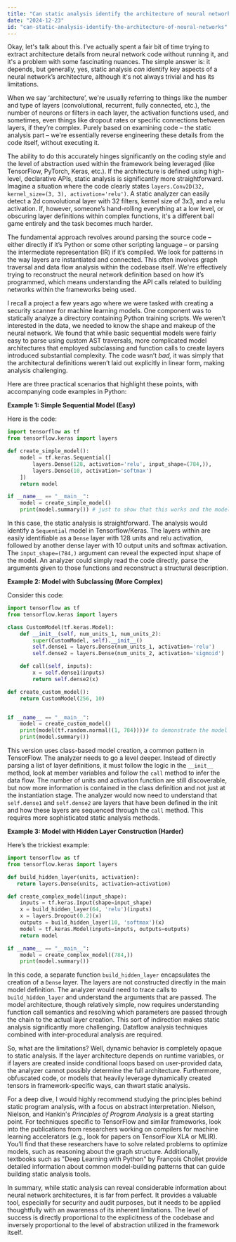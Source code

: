 ```yaml
---
title: "Can static analysis identify the architecture of neural networks?"
date: "2024-12-23"
id: "can-static-analysis-identify-the-architecture-of-neural-networks"
---
```


Okay, let's talk about this. I’ve actually spent a fair bit of time trying to extract architecture details from neural network code without running it, and it's a problem with some fascinating nuances. The simple answer is: it depends, but generally, yes, static analysis *can* identify key aspects of a neural network’s architecture, although it's not always trivial and has its limitations.

When we say ‘architecture’, we're usually referring to things like the number and type of layers (convolutional, recurrent, fully connected, etc.), the number of neurons or filters in each layer, the activation functions used, and sometimes, even things like dropout rates or specific connections between layers, if they’re complex. Purely based on examining code – the static analysis part – we're essentially reverse engineering these details from the code itself, without executing it.

The ability to do this accurately hinges significantly on the coding style and the level of abstraction used within the framework being leveraged (like TensorFlow, PyTorch, Keras, etc.). If the architecture is defined using high-level, declarative APIs, static analysis is significantly more straightforward. Imagine a situation where the code clearly states `layers.Conv2D(32, kernel_size=(3, 3), activation='relu')`. A static analyzer can easily detect a 2d convolutional layer with 32 filters, kernel size of 3x3, and a relu activation. If, however, someone’s hand-rolling everything at a low level, or obscuring layer definitions within complex functions, it's a different ball game entirely and the task becomes much harder.

The fundamental approach revolves around parsing the source code – either directly if it’s Python or some other scripting language – or parsing the intermediate representation (IR) if it’s compiled. We look for patterns in the way layers are instantiated and connected. This often involves graph traversal and data flow analysis within the codebase itself. We're effectively trying to reconstruct the neural network definition based on how it’s programmed, which means understanding the API calls related to building networks within the frameworks being used.

I recall a project a few years ago where we were tasked with creating a security scanner for machine learning models. One component was to statically analyze a directory containing Python training scripts. We weren’t interested in the data, we needed to know the shape and makeup of the neural network. We found that while basic sequential models were fairly easy to parse using custom AST traversals, more complicated model architectures that employed subclassing and function calls to create layers introduced substantial complexity. The code wasn’t *bad,* it was simply that the architectural definitions weren’t laid out explicitly in linear form, making analysis challenging.

Here are three practical scenarios that highlight these points, with accompanying code examples in Python:

**Example 1: Simple Sequential Model (Easy)**

Here is the code:
```python
import tensorflow as tf
from tensorflow.keras import layers

def create_simple_model():
    model = tf.keras.Sequential([
        layers.Dense(128, activation='relu', input_shape=(784,)),
        layers.Dense(10, activation='softmax')
    ])
    return model

if __name__ == "__main__":
    model = create_simple_model()
    print(model.summary()) # just to show that this works and the model is buildable
```

In this case, the static analysis is straightforward. The analysis would identify a `Sequential` model in Tensorflow/Keras. The layers within are easily identifiable as a `Dense` layer with 128 units and relu activation, followed by another dense layer with 10 output units and softmax activation. The `input_shape=(784,)` argument can reveal the expected input shape of the model. An analyzer could simply read the code directly, parse the arguments given to those functions and reconstruct a structural description.

**Example 2: Model with Subclassing (More Complex)**

Consider this code:
```python
import tensorflow as tf
from tensorflow.keras import layers

class CustomModel(tf.keras.Model):
    def __init__(self, num_units_1, num_units_2):
        super(CustomModel, self).__init__()
        self.dense1 = layers.Dense(num_units_1, activation='relu')
        self.dense2 = layers.Dense(num_units_2, activation='sigmoid')

    def call(self, inputs):
        x = self.dense1(inputs)
        return self.dense2(x)

def create_custom_model():
    return CustomModel(256, 10)


if __name__ == "__main__":
    model = create_custom_model()
    print(model(tf.random.normal((1, 784))))# to demonstrate the model works, no real data here.
    print(model.summary())
```

This version uses class-based model creation, a common pattern in TensorFlow. The analyzer needs to go a level deeper. Instead of directly parsing a list of layer definitions, it must follow the logic in the `__init__` method, look at member variables and follow the `call` method to infer the data flow. The number of units and activation function are still discoverable, but now more information is contained in the class definition and not just at the instantiation stage. The analyzer would now need to understand that `self.dense1` and `self.dense2` are layers that have been defined in the init and how these layers are sequenced through the `call` method. This requires more sophisticated static analysis methods.

**Example 3: Model with Hidden Layer Construction (Harder)**

Here’s the trickiest example:
```python
import tensorflow as tf
from tensorflow.keras import layers

def build_hidden_layer(units, activation):
   return layers.Dense(units, activation=activation)

def create_complex_model(input_shape):
    inputs = tf.keras.Input(shape=input_shape)
    x = build_hidden_layer(64, 'relu')(inputs)
    x = layers.Dropout(0.2)(x)
    outputs = build_hidden_layer(10, 'softmax')(x)
    model = tf.keras.Model(inputs=inputs, outputs=outputs)
    return model

if __name__ == "__main__":
    model = create_complex_model((784,))
    print(model.summary())
```

In this code, a separate function `build_hidden_layer` encapsulates the creation of a `Dense` layer. The layers are not constructed directly in the main model definition. The analyzer would need to trace calls to `build_hidden_layer` and understand the arguments that are passed. The model architecture, though relatively simple, now requires understanding function call semantics and resolving which parameters are passed through the chain to the actual layer creation. This sort of indirection makes static analysis significantly more challenging. Dataflow analysis techniques combined with inter-procedural analysis are required.

So, what are the limitations? Well, dynamic behavior is completely opaque to static analysis. If the layer architecture depends on runtime variables, or if layers are created inside conditional loops based on user-provided data, the analyzer cannot possibly determine the full architecture. Furthermore, obfuscated code, or models that heavily leverage dynamically created tensors in framework-specific ways, can thwart static analysis.

For a deep dive, I would highly recommend studying the principles behind static program analysis, with a focus on abstract interpretation. Nielson, Nielson, and Hankin's *Principles of Program Analysis* is a great starting point. For techniques specific to TensorFlow and similar frameworks, look into the publications from researchers working on compilers for machine learning accelerators (e.g., look for papers on TensorFlow XLA or MLIR). You’ll find that these researchers have to solve related problems to optimize models, such as reasoning about the graph structure. Additionally, textbooks such as "Deep Learning with Python" by François Chollet provide detailed information about common model-building patterns that can guide building static analysis tools.

In summary, while static analysis can reveal considerable information about neural network architectures, it is far from perfect. It provides a valuable tool, especially for security and audit purposes, but it needs to be applied thoughtfully with an awareness of its inherent limitations. The level of success is directly proportional to the explicitness of the codebase and inversely proportional to the level of abstraction utilized in the framework itself.
